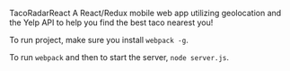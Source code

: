 TacoRadarReact
A React/Redux mobile web app utilizing geolocation and the Yelp API to help you find the best taco nearest you!

To run project, make sure you install `webpack -g`. 

To run `webpack` and then to start the server, `node server.js`.


